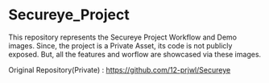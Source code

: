 # Secureye_Project

This repository represents the Secureye Project Workflow and Demo images. Since, the project is a Private Asset, its code is not publicly exposed. But, all the features and worflow are showcased via these images. 

Original Repository(Private) : https://github.com/12-prjwl/Secureye
